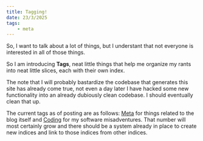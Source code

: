 ```yaml
---
title: Tagging!
date: 23/3/2025
tags:
    - meta
---
```

So, I want to talk about a lot of things, but I understant that not everyone is interested in all of those things.

So I am introducing **Tags**, neat little things that help me organize my rants into neat little slices, each with their own index.

The note that I will probably bastardize the codebase that generates this site has already come true, not even a day later I have hacked some new functionality into an already dubiously clean codebase.
I should eventually clean that up.

The current tags as of posting are as follows: [Meta](/blog/index_meta.html) for things related to the blog itself and [Coding](/blog/index_coding.html) for my software misadventures. 
That number will most certainly grow and there should be a system already in place to create new indices and link to those indices from other indices.
